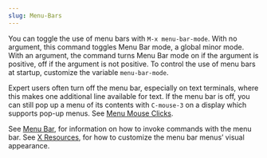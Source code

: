 ```yaml
---
slug: Menu-Bars
---
```


You can toggle the use of menu bars with `M-x menu-bar-mode`. With no argument, this command toggles Menu Bar mode, a global minor mode. With an argument, the command turns Menu Bar mode on if the argument is positive, off if the argument is not positive. To control the use of menu bars at startup, customize the variable `menu-bar-mode`.

Expert users often turn off the menu bar, especially on text terminals, where this makes one additional line available for text. If the menu bar is off, you can still pop up a menu of its contents with `C-mouse-3` on a display which supports pop-up menus. See [Menu Mouse Clicks](Menu-Mouse-Clicks).

See [Menu Bar](Menu-Bar), for information on how to invoke commands with the menu bar. See [X Resources](X-Resources), for how to customize the menu bar menus’ visual appearance.
